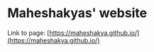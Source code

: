 # Maheshakyas' website

Link to page: [https://maheshakya.github.io/](https://maheshakya.github.io/)

